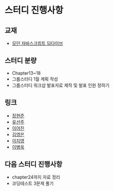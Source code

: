 # 스터디 진행사항

## 교재
- [모던 자바스크립트 딥다이브](https://www.aladin.co.kr/shop/wproduct.aspx?ItemId=251552545)

## 스터디 분량
- Chapter13~18
- 그룹스터디 1월 계획 작성
- 그룹스터디 워크샵 발표자료 제작 및 발표 인원 정하기

## 링크
- [장현준](https://github.com/CodaGorocat/GroupStudy/blob/develop/20230104/%EC%9E%A5%ED%98%84%EC%A4%80.md)
- [유선주](https://github.com/CodaGorocat/GroupStudy/blob/develop/20230104/%EC%9C%A0%EC%84%A0%EC%A3%BC.md)
- [이어진](https://github.com/CodaGorocat/GroupStudy/blob/develop/20230104/%EC%9D%B4%EC%96%B4%EC%A7%84.md)
- [김영은](https://github.com/CodaGorocat/GroupStudy/blob/develop/20230104/%EA%B9%80%EC%98%81%EC%9D%80.md)
- [이지영](https://github.com/CodaGorocat/GroupStudy/blob/develop/20230104/%EC%9D%B4%EC%A7%80%EC%98%81.md)
- [이병욱](https://github.com/CodaGorocat/GroupStudy/blob/develop/20230104/%EC%9D%B4%EB%B3%91%EC%9A%B1.md)

## 다음 스터디 진행사항
- chapter24까지 자료 정리
- 코딩테스트 3문제 풀기
